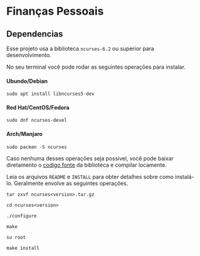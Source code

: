 # Finanças Pessoais

## Dependencias 
Esse projeto usa a biblioteca `ncurses-6.2` ou superior para desenvolvimento.

No seu terminal você pode rodar as seguintes operações para instalar.

#### Ubundo/Debian
```
sudo apt install libncurses5-dev
```

#### Red Hat/CentOS/Fedora
```
sudo dnf ncurses-devel
```

#### Arch/Manjaro
```
sudo pacman -S ncurses
```

Caso nenhuma desses operações seja possivel, você pode baixar diretamento o [codigo fonte](http://gnu.c3sl.ufpr.br/ftp/ncurses/) da biblioteca e compilar locamente.

Leia os arquivos `README` e `INSTALL` para obter detalhes sobre como instalá-lo. Geralmente envolve as seguintes operações.

```
tar zxvf ncurses<version>.tar.gz
```

```
cd ncurses<version>
```

```
./configure
```

```
make
```

```
su root
```

```
make install
```
